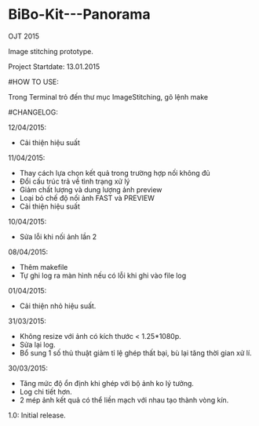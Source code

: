 # BiBo-Kit---Panorama
OJT 2015

Image stitching prototype.

Project Startdate: 13.01.2015

#HOW TO USE:

Trong Terminal trỏ đến thư mục ImageStitching, gõ lệnh make

#CHANGELOG:

12/04/2015:
- Cải thiện hiệu suất

11/04/2015:
- Thay cách lựa chọn kết quả trong trường hợp nối không đủ
- Đổi cấu trúc trả về tình trạng xử lý
- Giảm chất lượng và dung lượng ảnh preview
- Loại bỏ chế độ nối ảnh FAST và PREVIEW
- Cải thiện hiệu suất

10/04/2015:
- Sửa lỗi khi nối ảnh lần 2

08/04/2015:
- Thêm makefile
- Tự ghi log ra màn hình nếu có lỗi khi ghi vào file log

01/04/2015:
- Cải thiện nhỏ hiệu suất.

31/03/2015:
- Không resize với ảnh có kích thước < 1.25*1080p.
- Sửa lại log.
- Bổ sung 1 số thủ thuật giảm tỉ lệ ghép thất bại, bù lại tăng thời gian xử lí.

30/03/2015: 
- Tăng mức độ ổn định khi ghép với bộ ảnh ko lý tưởng.
- Log chi tiết hơn.
- 2 mép ảnh kết quả có thể liền mạch với nhau tạo thành vòng kín.

1.0: Initial release.
